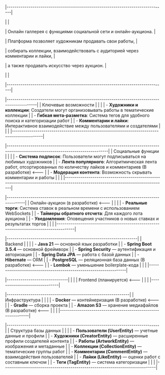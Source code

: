 |--------------------------------------------------------------------------------|

|                                                                                |

| Онлайн галлерея с функциями социальной сети и онлайн-аукциона.                 |

| Платформа позволяет художникам продавать свои работы,                          |

| собирать коллекции, взаимодействовать с аудиторией через комментарии и лайки,  |

| а также продавать искусство через аукцион.                                     |

|                                                                                |

|--------------------------------------------------------------------------------|

|---------------------------------------------------------------------------------------------|
|                               Ключевые возможности                                          |
|                                                                                             |
| - **Художники и коллекции**: Создатели могут организовывать работы в тематические коллекции |
| - **Гибкая мета-разметка**: Система тегов для удобного поиска и категоризации работ         |
| - **Комментарии и лайки**: Интерактивное взаимодействие между пользователями и создателями  |
|                                                                                             |
|---------------------------------------------------------------------------------------------|

|---------------------------------------------------------------------------------------------------------------------------------|
|                                                      Социальные функции                                                         |
|                                                                                                                                 |
| - **Система подписок**: Пользователи могут подписываться на любимых художников                                                  |
| - **Лента популярного**: Алгоритмическая лента работ, отсортированных по количеству лайков и комментариев (В разработке) <---   |
| - **Модерация контента**: Возможность скрывать комментарии и работы                                                             |
|                                                                                                                                 |
|---------------------------------------------------------------------------------------------------------------------------------|

|---------------------------------------------------------------------------------------|
|                          Онлайн-аукцион (в разработке) <---                           |
|                                                                                       |
| - **Реальные торги**: Система ставок в реальном времени с использованием WebSockets   |
| - **Таймеры обратного отсчета**: Для каждого лота аукциона                            |
| - **Уведомления**: Оповещения участников о новых ставках и результатах торгов         |
|                                                                                       |
|---------------------------------------------------------------------------------------|

|------------------------------------------------------------------|
|                            Backend                               |
|                                                                  |
| - **Java 21** — основной язык разработки                         |
| - **Spring Boot 3.5.4** — основной фреймворк                     |
| - **Spring Security** — аутентификация и авторизация             |
| - **Spring Data JPA** — работа с базой данных                    |
| - **Hibernate** — ORM                                            |
| - **PostgreSQL** — реляционная база данных (В разработке) <---   |
| - **Lombok** — уменьшение boilerplate-кода                       |
|                                                                  |
|------------------------------------------------------------------|

|-------------------------------|
|                               |
| Frontend (планируется) <---   |
|                               |
|-------------------------------|

|--------------------------------------------------------------|
|                         Инфраструктура                       |
|                                                              |
| - **Docker** — контейнеризация (В разработке) <---           |
| - **Gradle** — сборка проекта                                |
| - **Amazon S3** — хранение медиафайлов (В разработке) <---   |
|                                                              |
|--------------------------------------------------------------|

|-----------------------------------------------------------------------------|
|                           Структура базы данных                             |
|                                                                             |
| - **Пользователи (UserEntity)** — учетные данные и профили                  |
| - **Художники (CreatorEntity)** — расширенные профили создателей контента   |
| - **Работы (ArtworkEntity)** — изображения и метаданные                     |
| - **Коллекции (CollectionEntity)** — тематические группы работ              |
| - **Комментарии (CommentEntity)** — взаимодействия пользователей            |
| - **Лайки (LikeEntity)** — оценки работ с составным ключом                  |
| - **Теги (TagEntity)** — система категоризации                              |
|                                                                             |
|-----------------------------------------------------------------------------|
